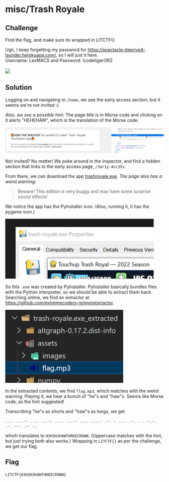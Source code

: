 # misc/Trash Royale

## Challenge

Find the flag, and make sure its wrapped in LITCTF{}

Ugh, I keep forgetting my password for https://spectacle-deprive4-launder.herokuapp.com/, so I will just it here.
<br>
Username: LexMACS and Password: !codetigerORZ
<br>
<br>
![](https://i.imgflip.com/6njl88.jpg)

## Solution

Logging on and navigating to `/home`, we see the early access section, but it seems we're not invited :(

_Also, we see a possible hint:_ The page title is in Morse code and clicking on it alerts "HEHEHAW", which is the translation of the Morse code.

![](./hidden.png)

Not invited? No matter! We poke around in the inspector, and find a hidden section that links to the early access page, `/3ar1y-4cc35s`.

From there, we can download the app [trashroyale.exe](https://spectacle-deprive4-launder.herokuapp.com/downloads/trash-royale.exe). _The page also has a weird warning:_

> Beware! This edition is very buggy and may have some surprise _sound_ effects!

We notice the app has the PyInstaller icon. (Also, running it, it has the pygame icon.)

![](./pyinstaller.png)

So this `.exe` was created by PyInstaller. PyInstaller basically bundles files with the Python interpreter, so we should be able to extract them back. Searching online, we find an extractor at https://github.com/extremecoders-re/pyinstxtractor.

![](./extract.png)

In the extracted contents, we find `flag.mp3`, which matches with the weird warning.
Playing it, we hear a bunch of "he"s and "haw"s. Seems like Morse code, as the hint suggested!

Transcribing "he"s as shorts and "haw"s as longs, we get
```
.... ...-- .... ...-- .... ...-- .... ....- .-- - .... .-. . . -.-. .-. --- .-- -.
```
which translates to `H3H3H3H4WTHREECROWN`. (Uppercase matches with the hint, but just trying both also works.) Wrapping in `LITCTF{}` as per the challenge, we get our flag.

## Flag

`LITCTF{H3H3H3H4WTHREECROWN}`
